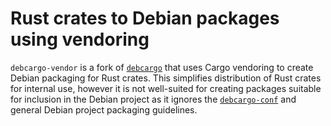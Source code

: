 Rust crates to Debian packages using vendoring
==============================================

`debcargo-vendor` is a fork of [`debcargo`](https://salsa.debian.org/rust-team/debcargo) that
uses Cargo vendoring to create Debian packaging for Rust crates. This simplifies distribution
of Rust crates for internal use, however it is not well-suited for creating packages suitable for
inclusion in the Debian project as it ignores the [`debcargo-conf`](https://salsa.debian.org/rust-team/debcargo-conf)
and general Debian project packaging guidelines. 
